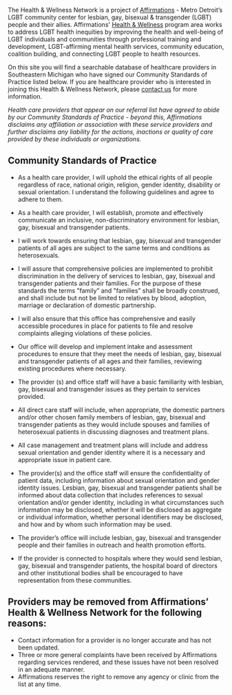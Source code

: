 The Health & Wellness Network is a project of <a href="http://www.goaffirmations.org" target="_blank">Affirmations</a> - Metro Detroit’s LGBT community center for lesbian, gay, bisexual & transgender (LGBT) people and their allies. Affirmations' <a href="http://www.goaffirmations.org/?page=programservices_hlth" target="_blank">Health & Wellness</a> program area works to address LGBT health inequities by improving the health and well-being of LGBT individuals and communities through professional training and development, LGBT-affirming mental health services, community education, coalition building, and connecting LGBT people to health resources.

On this site you will find a searchable database of healthcare providers in Southeastern Michigan who have signed our Community Standards of Practice listed below. If you are healthcare provider who is interested in joining this Health & Wellness Network, please [contact us](contact/) for more information. 

_Health care providers that appear on our referral list have agreed to abide by our Community Standards of Practice - beyond this, Affirmations disclaims any affiliation or association with these service providers and further disclaims any liability for the actions, inactions or quality of care provided by these individuals or organizations._

## Community Standards of Practice

* As a health care provider, I will uphold the ethical rights of all people regardless of race, national origin, religion, gender identity, disability or sexual orientation. I understand the following guidelines and agree to adhere to them.

* As a health care provider, I will establish, promote and effectively communicate an inclusive, non-discriminatory environment for lesbian, gay, bisexual and transgender patients.

* I will work towards ensuring that lesbian, gay, bisexual and transgender patients of all ages are subject to the same terms and conditions as heterosexuals.

* I will assure that comprehensive policies are implemented to prohibit discrimination in the delivery of services to lesbian, gay, bisexual and transgender patients and their families. For the purpose of these standards the terms "family” and "families” shall be broadly construed, and shall include but not be limited to relatives by blood, adoption, marriage or declaration of domestic partnership.

* I will also ensure that this office has comprehensive and easily accessible procedures in place for patients to file and resolve complaints alleging violations of these policies.

* Our office will develop and implement intake and assessment procedures to ensure that they meet the needs of lesbian, gay, bisexual and transgender patients of all ages and their families, reviewing existing procedures where necessary.

* The provider (s) and office staff will have a basic familiarity with lesbian, gay, bisexual and transgender issues as they pertain to services provided.

* All direct care staff will include, when appropriate, the domestic partners and/or other chosen family members of lesbian, gay, bisexual and transgender patients as they would include spouses and families of heterosexual patients in discussing diagnoses and treatment plans.

* All case management and treatment plans will include and address sexual orientation and gender identity where it is a necessary and appropriate issue in patient care.

* The provider(s) and the office staff will ensure the confidentiality of patient data, including information about sexual orientation and gender identity issues. Lesbian, gay, bisexual and transgender patients shall be informed about data collection that includes references to sexual orientation and/or gender identity, including in what circumstances such information may be disclosed, whether it will be disclosed as aggregate or individual information, whether personal identifiers may be disclosed, and how and by whom such information may be used.

* The provider’s office will include lesbian, gay, bisexual and transgender people and their families in outreach and health promotion efforts.

* If the provider is connected to hospitals where they would send lesbian, gay, bisexual and transgender patients, the hospital board of directors and other institutional bodies shall be encouraged to have representation from these communities.

## Providers may be removed from Affirmations’ Health & Wellness Network for the following reasons:

* Contact information for a provider is no longer accurate and has not been updated.
* Three or more general complaints have been received by Affirmations regarding services rendered, and these issues have not been resolved in an adequate manner.
* Affirmations reserves the right to remove any agency or clinic from the list at any time.
